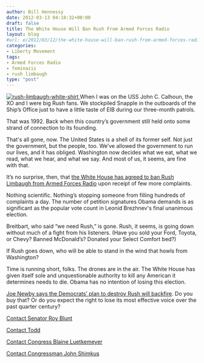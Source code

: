 ```yaml
---
author: Bill Hennessy
date: 2012-03-13 04:18:32+00:00
draft: false
title: The White House Will Ban Rush From Armed Forces Radio
layout: blog
#url: e/2012/03/12/the-white-house-will-ban-rush-from-armed-forces-radio/
categories:
- Liberty Movement
tags:
- Armed Forces Radio
- feminazis
- rush limbaugh
type: "post"
---
```


[![rush-limbaugh-white-shirt](https://ludicrite.files.wordpress.com/2012/03/rush-limbaugh-white-shirt_thumb.jpg)
](https://ludicrite.files.wordpress.com/2012/03/rush-limbaugh-white-shirt.jpg)When I was on the USS John C. Calhoun, the XO and I were big Rush fans. We stockpiled Snapple in the outboards of the Ship’s Office just to have a little taste of EIB during our three-month patrols.

 

That was 1992. Back when this country’s government still held onto some strand of connection to its founding. 

 

That's all gone, now. The United States is a shell of its former self. Not just the government, but the people, too. We’ve allowed the government to run our lives, and it has obliged. Washington now decides what we eat, what we read, what we hear, and what we say. And most of us, it seems, are fine with that.

 

It’s no surprise, then, that [the White House has agreed to ban Rush Limbaugh from Armed Forces Radio](https://www.examiner.com/conservative-in-spokane/white-house-petition-calls-for-removal-of-rush-limbaugh-from-armed-forces-radio) upon receipt of few more complaints.

 

Nothing scientific. Nothing’s stopping someone from filling hundreds of complaints a day. The number of petition signatures Obama demands is as significant as the popular vote count in Leonid Brezhnev's final unanimous election. 

 

Breitbart, who said “we need Rush,” is gone. Rush, it seems, is going down without much of a fight from his listeners. (Have you sold your Ford, Toyota, or Chevy? Banned McDonald’s? Donated your Select Comfort bed?)

 

If Rush goes down, who will be able to stand in the wind that howls from Washington? 

 

Time is running short, folks. The drones are in the air. The White House has given itself sole and unquestionable authority to kill any American it determines needs to die. Obama has no intention of losing this election.

 

[Joe Newby says the Democrats’ plan to destroy Rush will backfire](https://www.examiner.com/conservative-in-spokane/why-the-left-s-war-on-rush-limbaugh-and-free-speech-will-backfire?CID=obinsite). Do you buy that? Or do you expect the right to lose its most effective voice over the past quarter century?

 

[Contact Senator Roy Blunt](https://blunt.senate.gov/public/index.cfm/contact-roy)

 

[Contact Todd](https://akin.house.gov/index.php?option=com_content&view=article&id=12&Itemid=27)

 

[Contact Congress Blaine Luetkemeyer](https://luetkemeyer.house.gov/index.cfm?sectionid=44&sectiontree=44)

 

[Contact Congressman John Shimkus](https://shimkus.house.gov/index.cfm?sectionid=51&sectiontree=51)

